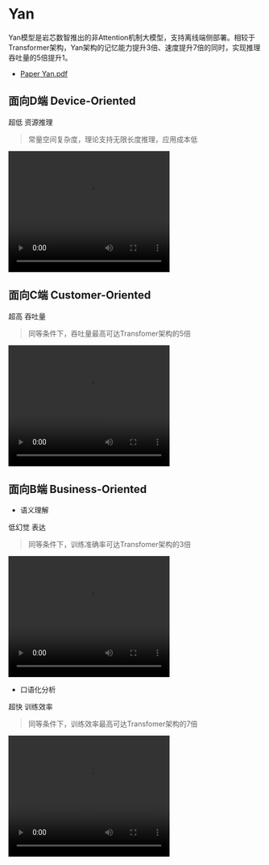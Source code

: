 # Yan

Yan模型是岩芯数智推出的非Attention机制大模型，支持离线端侧部署。相较于Transformer架构，Yan架构的记忆能力提升3倍、速度提升7倍的同时，实现推理吞吐量的5倍提升1。

- [Paper Yan.pdf](yan/Yan.pdf)


## 面向D端 Device-Oriented

超低 资源推理
>常量空间复杂度，理论支持无限长度推理，应用成本低

<video width="320" height="240" controls autoplay>
  <source src="https://developer.rockai.net/mp4/P1.be27.mp4" type="video/mp4">
  Your browser does not support the video tag.
</video>


## 面向C端 Customer-Oriented

超高 吞吐量
>同等条件下，吞吐量最高可达Transfomer架构的5倍

<video width="320" height="240" controls autoplay>
  <source src="https://developer.rockai.net/mp4/P2.8709.mp4" type="video/mp4">
  Your browser does not support the video tag.
</video>


## 面向B端 Business-Oriented

- 语义理解

低幻觉 表达
>同等条件下，训练准确率可达Transfomer架构的3倍

<video width="320" height="240" controls autoplay>
  <source src="https://developer.rockai.net/mp4/P3B.69f3.mp4" type="video/mp4">
  Your browser does not support the video tag.
</video>

- 口语化分析

超快 训练效率
>同等条件下，训练效率最高可达Transfomer架构的7倍

<video width="320" height="240" controls autoplay>
  <source src="https://developer.rockai.net/mp4/P3B.69f3.mp4" type="video/mp4">
  Your browser does not support the video tag.
</video>
